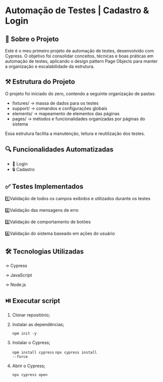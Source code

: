 ﻿# Automação de Testes | Cadastro & Login

## 📌 Sobre o Projeto

Este é o meu primeiro projeto de automação de testes, desenvolvido com Cypress.
O objetivo foi consolidar conceitos, técnicas e boas práticas em automação de testes, aplicando o design pattern Page Objects para manter a organização e escalabilidade da estrutura.

## ⚒️ Estrutura do Projeto

O projeto foi iniciado do zero, contendo a seguinte organização de pastas:

- fixtures/ → massa de dados para os testes
- support/ → comandos e configurações globais
- elements/ → mapeamento de elementos das páginas
- pages/ → métodos e funcionalidades organizadas por páginas do sistema

Essa estrutura facilita a manutenção, leitura e reutilização dos testes.

## 🔍 Funcionalidades Automatizadas

- 👤 Login
- 🔒 Cadastro

## ✅ Testes Implementados

1️⃣Validação de todos os campos exibidos e utilizados durante os testes

2️⃣Validação das mensagens de erro

3️⃣Validação de comportamento de botões

4️⃣Validação do sistema baseado em ações do usuário

## 🛠️ Tecnologias Utilizadas

→ Cypress

→ JavaScript

→ Node.js

## ⏯️ Executar script

1. Clonar repositório;
2. Instalar as dependências;
   
   <code>npm init -y</code>
   
3. Instalar o Cypress;

   <code>npm install cypress</code>
   <code>npx cypress install --force</code>

4. Abrir o Cypress;
   
   <code>npx cypress open</code>
 


